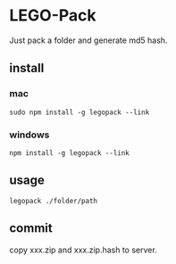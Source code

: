 # LEGO-Pack
Just pack a folder and generate md5 hash.

## install

### mac

```
sudo npm install -g legopack --link
```

### windows

```
npm install -g legopack --link
```

## usage

```
legopack ./folder/path
```

## commit

copy xxx.zip and xxx.zip.hash to server.
